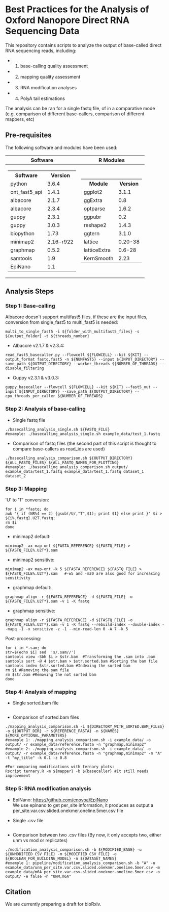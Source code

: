# Best Practices for the Analysis of Oxford Nanopore Direct RNA Sequencing Data

This repository contains scripts to analyze the output of base-called direct RNA sequencing reads, including:
- 1) base-calling quality assessment
- 2) mapping quality assessment
- 3) RNA modification analyses
- 4) PolyA tail estimations

The analysis can be ran for a single fastq file, of in a comparative mode (e.g. comparison of different base-callers, comparison of different mappers, etc)

## Pre-requisites

The following software and modules have been used:

	
|Software|R Modules|
|--|--|
|<table> <tr><th>Software</th><th>Version</th></tr><tr><td>python</td><td>3.6.4</td></tr><tr><td>ont_fast5_api</td><td>1.4.1</td></tr><tr><td>albacore</td><td>2.1.7</td></tr><tr><td>albacore</td><td>2.3.4</td></tr><tr><td>guppy</td><td>2.3.1</td></tr><tr><td>guppy</td><td>3.0.3</td></tr><tr><td>biopython</td><td>1.73</td></tr><tr><td>minimap2</td><td>2.16-r922</td></tr><tr><td>graphmap</td><td>0.5.2</td></tr><tr><td>samtools</td><td>1.9</td></tr><tr><td>EpiNano</td><td>1.1</td></tr> </table>| <table> <tr><th>Module</th><th>Version</th></tr><tr><td>ggplot2</td><td>3.1.1</td></tr><tr><td>ggExtra</td><td>0.8</td></tr><tr><td>optparse</td><td>1.6.2</td></tr><tr><td>ggpubr</td><td>0.2</td></tr><tr><td>reshape2</td><td>1.4.3</td></tr><tr><td>ggtern</td><td>3.1.0</td></tr><tr><td>lattice</td><td>0.20-38</td></tr><tr><td>latticeExtra</td><td>0.6-28</td></tr><tr><td>KernSmooth</td><td>2.23</td></tr>  </table>|

## Analysis Steps 

### Step 1: Base-calling

Albacore doesn't support multifast5 files, if these are the input files, conversion from single_fast5 to multi_fast5 is needed:
>
	multi_to_single_fast5 -i ${folder_with_multifast5_files} -s ${output_folder} -t ${threads_number} 
	
* Albacore v2.1.7 & v2.3.4:
```{r, engine='bash', count_lines}
read_fast5_basecaller.py --flowcell ${FLOWCELL} --kit ${KIT} --output_format fastq,fast5 -n ${NUMFAST5} --input ${INPUT_DIRECTORY} --save_path ${OUTPUT_DIRECTORY} --worker_threads ${NUMBER_OF_THREADS} --disable_filtering
```

* Guppy v2.3.1 & v3.0.3:
```{r, engine='bash', count_lines}
guppy_basecaller --flowcell ${FLOWCELL} --kit ${KIT} --fast5_out --input ${INPUT_DIRECTORY} --save_path ${OUTPUT_DIRECTORY} --cpu_threads_per_caller ${NUMBER_OF_THREADS}
```
### Step 2: Analysis of base-calling

* Single fastq file
```{r}
./basecalling_analysis_single.sh ${FASTQ_FILE}
#example: ./basecalling_analysis_single.sh example_data/test_1.fastq
```
* Comparison of fastq files (the second part of this script is thought to compare base-callers as read_ids are used)
```{r}
./basecalling_analysis_comparison.sh ${OUTPUT_DIRECTORY} ${ALL_FASTQ_FILES} ${ALL_FASTQ_NAMES_FOR_PLOTTING}
#example: ./basecalling_analysis_comparison.sh output/ example_data/test_1.fastq example_data/test_1.fastq dataset_1 dataset_2
```

### Step 3: Mapping

'U' to 'T' conversion:
```{r, engine='bash', count_lines}
for i in *fastq; do
awk '{ if (NR%4 == 2) {gsub(/U/,"T",$1); print $1} else print }' $i > ${i%.fastq}.U2T.fastq;
rm $i
done
```
* minimap2 default:
```{r, engine='bash', count_lines}
minimap2 -ax map-ont ${FASTA_REFERENCE} ${FASTQ_FILE} > ${FASTQ_FILE%.U2T*}.sam
```
* minimap2 sensitive:
```
minimap2 -ax map-ont -k 5 ${FASTA_REFERENCE} ${FASTQ_FILE} > ${FASTQ_FILE%.U2T*}.sam   #-w5 and -m20 are also good for increasing sensitivity
```

* graphmap default:
```{r, engine='bash', count_lines}
graphmap align -r ${FASTA_REFERENCE} -d ${FASTQ_FILE} -o ${FASTQ_FILE%.U2T*}.sam -v 1 -K fastq
```

* graphmap sensitive:
```{r, engine='bash', count_lines}
graphmap align -r ${FASTA_REFERENCE} -d ${FASTQ_FILE} -o ${FASTQ_FILE%.U2T*}.sam -v 1 -K fastq --rebuild-index --double-index --mapq -1 -x sensitive -z -1 --min-read-len 0 -A 7 -k 5
```

Post-processing:
```{r, engine='bash', count_lines}
for i in *.sam; do
str=$(echo $i| sed  's/.sam//')
samtools view -Sbh $i > $str.bam  #Transforming the .sam into .bam
samtools sort -@ 4 $str.bam > $str.sorted.bam #Sorting the bam file
samtools index $str.sorted.bam #Indexing the sorted bam
rm $i #Removing the sam file
rm $str.bam #Removing the not sorted bam
done
```


### Step 4: Analysis of mapping

* Single sorted.bam file
```
```

* Comparison of sorted.bam files
```
./mapping_analysis_comparison.sh -i ${DIRECTORY_WITH_SORTED.BAM_FILES} -o ${OUTPUT_DIR} -r ${REFERENCE_FASTA} -n ${NAMES} ${MORE_OPTIONAL_PARAMETERS}
#example 1: ./mapping_analysis_comparison.sh -i example_data/ -o output/ -r example_data/reference.fasta -n "graphmap,minimap2"
#example 2: ./mapping_analysis_comparison.sh -i example_data/ -o output/ -r example_data/reference.fasta -n "graphmap,minimap2" -m "A" -t "my_title" -k 0.1 -z 0.8

#For comparing modifications with ternary plots:
Rscript ternary.R -m ${mapper} -b ${basecaller} #It still needs improvement
```

### Step 5: RNA modification analysis

* EpiNano: https://github.com/enovoa/EpiNano  
We use epinano to get per_site information, it produces as output a per_site.var.csv.slided.onekmer.oneline.5mer.csv file

* Single .csv file
```
```

* Comparison between two .csv files (By now, it only accepts two, either unm vs mod or replicates)
```
./modification_analysis_comparison.sh -b ${MODIFIED_BASE} -u ${UNMODIFIED_CSV_FILE} -m ${MODIFIED_CSV_FILE} -e ${BOOLEAN_FOR_BUILDING_MODEL} -n ${DATASET_NAMES}
#example 1: pipeline/modification_analysis_comparison.sh -b "A" -u example_data/unm_per_site.var.csv.slided.onekmer.oneline.5mer.csv -m example_data/m6A_per_site.var.csv.slided.onekmer.oneline.5mer.csv -o output/ -e false -n "UNM,m6A"
```

## Citation

We are currently preparing a draft for bioRxiv. 


